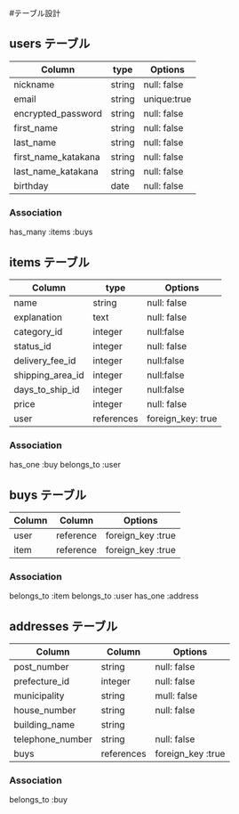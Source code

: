 #テーブル設計

## users テーブル

| Column              | type       | Options     |
|---------------------|------------|-------------|
| nickname            | string     | null: false |
| email               | string     | unique:true |
| encrypted_password  | string     | null: false |
| first_name          | string     | null: false |
| last_name           | string     | null: false |
| first_name_katakana | string     | null: false |
| last_name_katakana  | string     | null: false |
| birthday            | date       | null: false |


### Association
has_many :items :buys


## items テーブル

| Column           | type       | Options           |
|------------------|------------|-------------------|
|      name        | string     | null: false       |
| explanation      | text       | null: false       |
| category_id      | integer    | null:false        |
| status_id        | integer    | null: false       |
| delivery_fee_id  | integer    | null:false        |
| shipping_area_id | integer    | null:false        |
| days_to_ship_id  | integer    | null:false        |
| price            | integer    | null: false       |
| user             | references | foreign_key: true |

### Association
has_one :buy
belongs_to :user


## buys テーブル

| Column        | Column    | Options             |
|---------------|-----------|---------------------|
| user          | reference | foreign_key :true |
| item          | reference | foreign_key :true |

### Association
belongs_to :item
belongs_to :user
has_one :address

## addresses テーブル

| Column           | Column     | Options           |
|------------------|------------|-------------------|
| post_number      | string     | null: false       |
| prefecture_id    | integer    | null: false       |
| municipality     | string     | mull: false       |
| house_number     | string     | null: false       |
| building_name    | string     |                   |
| telephone_number | string     | null: false       |
| buys             | references | foreign_key :true |

### Association
belongs_to :buy